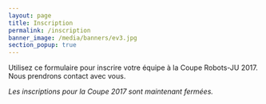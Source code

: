 ```yaml
---
layout: page
title: Inscription
permalink: /inscription
banner_image: /media/banners/ev3.jpg
section_popup: true
---
```


Utilisez ce formulaire pour inscrire votre équipe à la Coupe Robots-JU 2017.
Nous prendrons contact avec vous.

*Les inscriptions pour la Coupe 2017 sont maintenant fermées.*

